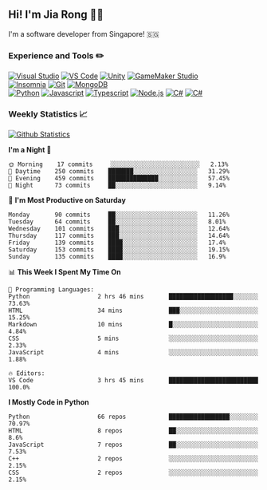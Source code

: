 ## Hi! I'm Jia Rong 👋🏻

I'm a software developer from Singapore! 🇸🇬

### Experience and Tools ✏️
[![Visual Studio](https://img.shields.io/badge/Visual%20Studio-5C2D91?style=for-the-badge&logo=visual-studio&logoColor=white)](https://visualstudio.microsoft.com/)
[![VS Code](https://img.shields.io/badge/VS%20Code-007acc?style=for-the-badge&logo=visual-studio-code&logoColor=white)](https://code.visualstudio.com)
[![Unity](https://img.shields.io/badge/Unity-000000?style=for-the-badge&logo=unity&logoColor=white)](https://unity.com/)
[![GameMaker Studio](https://img.shields.io/badge/GameMaker%20Studio-555555?style=for-the-badge&logo=data%3Aimage%2Fpng%3Bbase64%2CiVBORw0KGgoAAAANSUhEUgAAAA4AAAAOCAMAAAAolt3jAAAAZlBMVEX%2F%2F%2F%2F%2F%2F%2F%2F%2F%2F%2F%2F%2F%2F%2F%2F%2F%2F%2F%2F%2F%2F%2F%2F%2F%2F%2F%2F%2F%2F%2F%2F%2F%2F%2F%2F%2F%2F%2F%2F%2F%2F%2F%2F%2F%2F%2F%2F%2F%2F%2F%2F%2F%2F%2F%2F%2F%2F%2F%2F%2F%2F%2F%2F%2F%2F%2F%2F%2F%2F%2F%2F%2F%2F%2F%2F%2F%2F%2F%2F%2F%2F%2F%2F%2F%2F%2F%2F%2F%2F%2F%2F%2F%2F%2F%2F%2F%2F%2F%2F%2F%2F%2F%2F%2F%2F%2F%2F%2F%2F%2F%2F%2F%2F%2F%2F%2F%2F%2F%2F%2F%2F%2F%2F%2F%2F%2F%2F%2F%2F%2F%2F%2F%2F%2F%2BrG8stAAAAIXRSTlMABg0OFBkfcn1%2Bf4CBgoOFhoeIiouWmNDa5ebp8PX2%2B%2F6o6Vq%2BAAAAY0lEQVR42k2OWQ6AIAwFn%2BIOioobrnD%2FS4o0EeanmQxNAdErRFTWtsFq6%2BiiZozz0CSnTjYBwo0RkF8DWDLf51Ni9K%2FYdq0Fy3KAfzk97M7goK1F%2F4rGH9Kk1OlboQtEDIrmC%2BU3CVxTr%2FRMAAAAAElFTkSuQmCC)](https://www.yoyogames.com/gamemaker)    
[![Insomnia](https://img.shields.io/badge/Insomina-5849be?style=for-the-badge&logo=insomnia&logoColor=white)](https://insomnia.rest/)
[![Git](https://img.shields.io/badge/Git-f05032?style=for-the-badge&logo=git&logoColor=white)](https://git-scm.com/)
[![MongoDB](https://img.shields.io/badge/MongoDB-47a248?style=for-the-badge&logo=mongodb&logoColor=white)](https://www.mongodb.com/)    
[![Python](https://img.shields.io/badge/Python-3776ab?style=for-the-badge&logo=python&logoColor=white)](https://www.python.org/)
[![Javascript](https://img.shields.io/badge/Javascript-f7df1e?style=for-the-badge&logo=javascript&logoColor=white)](https://developer.mozilla.org/en-US/docs/Web/JavaScript)
[![Typescript](https://img.shields.io/badge/Typescript-007acc?style=for-the-badge&logo=typescript&logoColor=white)](https://www.typescriptlang.org/)
[![Node.js](https://img.shields.io/badge/Node.js-339933?style=for-the-badge&logo=node.js&logoColor=white)](https://nodejs.org/en/)
[![C#](https://img.shields.io/badge/C%23-239120?style=for-the-badge&logo=c-sharp&logoColor=white)](https://docs.microsoft.com/en-us/dotnet/csharp/)
[![C#](https://img.shields.io/badge/Arduino-00979D?style=for-the-badge&logo=arduino&logoColor=white)](https://docs.microsoft.com/en-us/dotnet/csharp/)

### Weekly Statistics 📈
[![Github Statistics](https://github-readme-stats.vercel.app/api?username=fourjr&count_private=true&bg_color=ffffff00&text_color=858585&hide_border=true)](https://github.com/anuraghazra/github-readme-stats)

<!--START_SECTION:waka-->
**I'm a Night 🦉** 

```text
🌞 Morning    17 commits     ░░░░░░░░░░░░░░░░░░░░░░░░░   2.13% 
🌆 Daytime    250 commits    ███████░░░░░░░░░░░░░░░░░░   31.29% 
🌃 Evening    459 commits    ██████████████░░░░░░░░░░░   57.45% 
🌙 Night      73 commits     ██░░░░░░░░░░░░░░░░░░░░░░░   9.14%

```
📅 **I'm Most Productive on Saturday** 

```text
Monday       90 commits     ██░░░░░░░░░░░░░░░░░░░░░░░   11.26% 
Tuesday      64 commits     ██░░░░░░░░░░░░░░░░░░░░░░░   8.01% 
Wednesday    101 commits    ███░░░░░░░░░░░░░░░░░░░░░░   12.64% 
Thursday     117 commits    ███░░░░░░░░░░░░░░░░░░░░░░   14.64% 
Friday       139 commits    ████░░░░░░░░░░░░░░░░░░░░░   17.4% 
Saturday     153 commits    ████░░░░░░░░░░░░░░░░░░░░░   19.15% 
Sunday       135 commits    ████░░░░░░░░░░░░░░░░░░░░░   16.9%

```


📊 **This Week I Spent My Time On** 

```text
💬 Programming Languages: 
Python                   2 hrs 46 mins       ██████████████████░░░░░░░   73.63% 
HTML                     34 mins             ███░░░░░░░░░░░░░░░░░░░░░░   15.25% 
Markdown                 10 mins             █░░░░░░░░░░░░░░░░░░░░░░░░   4.84% 
CSS                      5 mins              ░░░░░░░░░░░░░░░░░░░░░░░░░   2.33% 
JavaScript               4 mins              ░░░░░░░░░░░░░░░░░░░░░░░░░   1.88%

🔥 Editors: 
VS Code                  3 hrs 45 mins       █████████████████████████   100.0%

```

**I Mostly Code in Python** 

```text
Python                   66 repos            █████████████████░░░░░░░░   70.97% 
HTML                     8 repos             ██░░░░░░░░░░░░░░░░░░░░░░░   8.6% 
JavaScript               7 repos             ██░░░░░░░░░░░░░░░░░░░░░░░   7.53% 
C++                      2 repos             ░░░░░░░░░░░░░░░░░░░░░░░░░   2.15% 
CSS                      2 repos             ░░░░░░░░░░░░░░░░░░░░░░░░░   2.15%

```



<!--END_SECTION:waka-->
